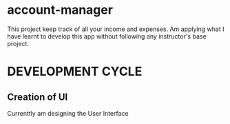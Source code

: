 # account-manager
This project keep track of all your income and expenses. Am applying what I have learnt to develop this app without following any instructor's base project.
# DEVELOPMENT CYCLE
## Creation of UI
Currenttly am designing the User Interface
